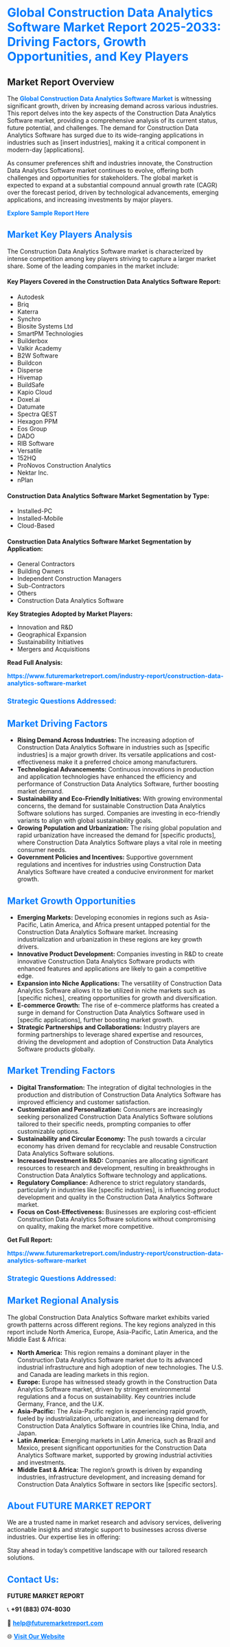 <h1 style="color: #007BFF;">Global Construction Data Analytics Software Market Report 2025-2033: Driving Factors, Growth Opportunities, and Key Players</h1>

<section id="overview">
<h2>Market Report Overview</h2>
<p>The <a href="https://www.futuremarketreport.com/industry-report/construction-data-analytics-software-market" style="color: #007BFF; text-decoration: none;"><strong>Global Construction Data Analytics Software Market</strong></a> is witnessing significant growth, driven by increasing demand across various industries. This report delves into the key aspects of the Construction Data Analytics Software market, providing a comprehensive analysis of its current status, future potential, and challenges. The demand for Construction Data Analytics Software has surged due to its wide-ranging applications in industries such as [insert industries], making it a critical component in modern-day [applications].</p>
<p>As consumer preferences shift and industries innovate, the Construction Data Analytics Software market continues to evolve, offering both challenges and opportunities for stakeholders. The global market is expected to expand at a substantial compound annual growth rate (CAGR) over the forecast period, driven by technological advancements, emerging applications, and increasing investments by major players.</p>
</section>

<section id="overview">
<p><a href="https://www.futuremarketreport.com/request-sample/reportId=111386" style="color: #007BFF; text-decoration: none;"><strong>Explore Sample Report Here</strong></a></p>
</section>

<section id="key-players">
<h2 style="color: #007BFF;">Market Key Players Analysis</h2>
<p>The Construction Data Analytics Software market is characterized by intense competition among key players striving to capture a larger market share. Some of the leading companies in the market include:</p>
<h4>Key Players Covered in the Construction Data Analytics Software Report:</h4>
<ul><li>Autodesk</li><li>Briq</li><li>Katerra</li><li>Synchro</li><li>Biosite Systems Ltd</li><li>SmartPM Technologies</li><li>Builderbox</li><li>Valkir Academy</li><li>B2W Software</li><li>Buildcon</li><li>Disperse</li><li>Hivemap</li><li>BuildSafe</li><li>Kapio Cloud</li><li>Doxel.ai</li><li>Datumate</li><li>Spectra QEST</li><li>Hexagon PPM</li><li>Eos Group</li><li>DADO</li><li>RIB Software</li><li>Versatile</li><li>152HQ</li><li>ProNovos Construction Analytics</li><li>Nektar Inc.</li><li>nPlan</li></ul>
<h4>Construction Data Analytics Software Market Segmentation by Type:</h4>
<ul><li>Installed-PC</li><li>Installed-Mobile</li><li>Cloud-Based</li></ul>

<h4>Construction Data Analytics Software Market Segmentation by Application:</h4>
<ul><li>General Contractors</li><li>Building Owners</li><li>Independent Construction Managers</li><li>Sub-Contractors</li><li>Others</li><li>Construction Data Analytics Software</li></ul>
<p><strong>Key Strategies Adopted by Market Players:</strong></p>
<ul>
<li>Innovation and R&D</li>
<li>Geographical Expansion</li>
<li>Sustainability Initiatives</li>
<li>Mergers and Acquisitions</li>
</ul>
</section>

<section>
<p><strong>Read Full Analysis: </strong></p><a href="https://www.futuremarketreport.com/industry-report/construction-data-analytics-software-market" style="color: #007BFF; text-decoration: none;"><strong>https://www.futuremarketreport.com/industry-report/construction-data-analytics-software-market</strong></a>
<h3 style="color: #007BFF;">Strategic Questions Addressed:</h3>
</section>

<section id="driving-factors">
<h2 style="color: #007BFF;">Market Driving Factors</h2>
<ul>
<li><strong>Rising Demand Across Industries:</strong> The increasing adoption of Construction Data Analytics Software in industries such as [specific industries] is a major growth driver. Its versatile applications and cost-effectiveness make it a preferred choice among manufacturers.</li>
<li><strong>Technological Advancements:</strong> Continuous innovations in production and application technologies have enhanced the efficiency and performance of Construction Data Analytics Software, further boosting market demand.</li>
<li><strong>Sustainability and Eco-Friendly Initiatives:</strong> With growing environmental concerns, the demand for sustainable Construction Data Analytics Software solutions has surged. Companies are investing in eco-friendly variants to align with global sustainability goals.</li>
<li><strong>Growing Population and Urbanization:</strong> The rising global population and rapid urbanization have increased the demand for [specific products], where Construction Data Analytics Software plays a vital role in meeting consumer needs.</li>
<li><strong>Government Policies and Incentives:</strong> Supportive government regulations and incentives for industries using Construction Data Analytics Software have created a conducive environment for market growth.</li>
</ul>
</section>

<section id="growth-opportunities">
<h2 style="color: #007BFF;">Market Growth Opportunities</h2>
<ul>
<li><strong>Emerging Markets:</strong> Developing economies in regions such as Asia-Pacific, Latin America, and Africa present untapped potential for the Construction Data Analytics Software market. Increasing industrialization and urbanization in these regions are key growth drivers.</li>
<li><strong>Innovative Product Development:</strong> Companies investing in R&D to create innovative Construction Data Analytics Software products with enhanced features and applications are likely to gain a competitive edge.</li>
<li><strong>Expansion into Niche Applications:</strong> The versatility of Construction Data Analytics Software allows it to be utilized in niche markets such as [specific niches], creating opportunities for growth and diversification.</li>
<li><strong>E-commerce Growth:</strong> The rise of e-commerce platforms has created a surge in demand for Construction Data Analytics Software used in [specific applications], further boosting market growth.</li>
<li><strong>Strategic Partnerships and Collaborations:</strong> Industry players are forming partnerships to leverage shared expertise and resources, driving the development and adoption of Construction Data Analytics Software products globally.</li>
</ul>
</section>

<section id="trending-factors">
<h2 style="color: #007BFF;">Market Trending Factors</h2>
<ul>
<li><strong>Digital Transformation:</strong> The integration of digital technologies in the production and distribution of Construction Data Analytics Software has improved efficiency and customer satisfaction.</li>
<li><strong>Customization and Personalization:</strong> Consumers are increasingly seeking personalized Construction Data Analytics Software solutions tailored to their specific needs, prompting companies to offer customizable options.</li>
<li><strong>Sustainability and Circular Economy:</strong> The push towards a circular economy has driven demand for recyclable and reusable Construction Data Analytics Software solutions.</li>
<li><strong>Increased Investment in R&D:</strong> Companies are allocating significant resources to research and development, resulting in breakthroughs in Construction Data Analytics Software technology and applications.</li>
<li><strong>Regulatory Compliance:</strong> Adherence to strict regulatory standards, particularly in industries like [specific industries], is influencing product development and quality in the Construction Data Analytics Software market.</li>
<li><strong>Focus on Cost-Effectiveness:</strong> Businesses are exploring cost-efficient Construction Data Analytics Software solutions without compromising on quality, making the market more competitive.</li>
</ul>
</section>

<section>
<p><strong>Get Full Report: </strong></p><a href="https://www.futuremarketreport.com/industry-report/construction-data-analytics-software-market" style="color: #007BFF; text-decoration: none;"><strong>https://www.futuremarketreport.com/industry-report/construction-data-analytics-software-market</strong></a>
<h3 style="color: #007BFF;">Strategic Questions Addressed:</h3>
</section>


<section id="regional-analysis">
<h2 style="color: #007BFF;">Market Regional Analysis</h2>
<p>The global Construction Data Analytics Software market exhibits varied growth patterns across different regions. The key regions analyzed in this report include North America, Europe, Asia-Pacific, Latin America, and the Middle East & Africa:</p>
<ul>
<li><strong>North America:</strong> This region remains a dominant player in the Construction Data Analytics Software market due to its advanced industrial infrastructure and high adoption of new technologies. The U.S. and Canada are leading markets in this region.</li>
<li><strong>Europe:</strong> Europe has witnessed steady growth in the Construction Data Analytics Software market, driven by stringent environmental regulations and a focus on sustainability. Key countries include Germany, France, and the U.K.</li>
<li><strong>Asia-Pacific:</strong> The Asia-Pacific region is experiencing rapid growth, fueled by industrialization, urbanization, and increasing demand for Construction Data Analytics Software in countries like China, India, and Japan.</li>
<li><strong>Latin America:</strong> Emerging markets in Latin America, such as Brazil and Mexico, present significant opportunities for the Construction Data Analytics Software market, supported by growing industrial activities and investments.</li>
<li><strong>Middle East & Africa:</strong> The region’s growth is driven by expanding industries, infrastructure development, and increasing demand for Construction Data Analytics Software in sectors like [specific sectors].</li>
</ul>
</section>

<footer>
<h2 style="color: #007BFF;">About FUTURE MARKET REPORT</h2>
<p>We are a trusted name in market research and advisory services, delivering actionable insights and strategic support to businesses across diverse industries. Our expertise lies in offering:</p>

<p>Stay ahead in today’s competitive landscape with our tailored research solutions.</p>

<h2 style="color: #007BFF;">Contact Us:</h2>
<p><strong>FUTURE MARKET REPORT</strong></p>
<p>📞 <strong>+91 (883) 074-8030</strong></p>
<p>📧 <strong><a href="mailto:help@futuremarketreport.com" style="color: #007BFF;">help@futuremarketreport.com</a></strong></p>
<p>🌐 <strong><a href="https://www.futuremarketreport.com/" style="color: #007BFF;">Visit Our Website</a></strong></p>
</footer>